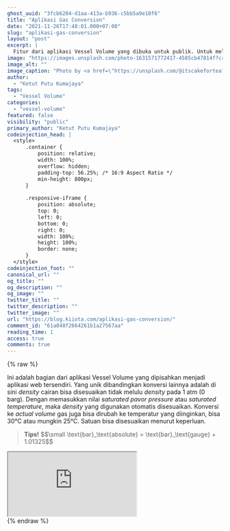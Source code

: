 ```yaml
---
ghost_uuid: "3fcb6204-d1aa-413a-b936-c5bb5a9e10f6"
title: "Aplikasi Gas Conversion"
date: "2021-11-26T17:48:01.000+07:00"
slug: "aplikasi-gas-conversion"
layout: "post"
excerpt: |
  Fitur dari aplikasi Vessel Volume yang dibuka untuk publik. Untuk melakukan konversi volume cairan ke volume gas dan berat, begitu juga sebaliknya. Produk yang didukung meliputi oksigen, nitrogen, argon, karbon dioksida, dan nitrous oksida.
image: "https://images.unsplash.com/photo-1631571772417-4585cb47814f?crop=entropy&cs=tinysrgb&fit=max&fm=jpg&ixid=MnwxMTc3M3wwfDF8c2VhcmNofDE1fHxnYXN8ZW58MHx8fHwxNjM3OTk0ODEz&ixlib=rb-1.2.1&q=80&w=2000"
image_alt: ""
image_caption: "Photo by <a href=\"https://unsplash.com/@itscakefortea?utm_source=ghost&utm_medium=referral&utm_campaign=api-credit\">david Griffiths</a> / <a href=\"https://unsplash.com/?utm_source=ghost&utm_medium=referral&utm_campaign=api-credit\">Unsplash</a>"
author:
  - "Ketut Putu Kumajaya"
tags:
  - "Vessel Volume"
categories:
  - "vessel-volume"
featured: false
visibility: "public"
primary_author: "Ketut Putu Kumajaya"
codeinjection_head: |
  <style>
      .container {
          position: relative;
          width: 100%;
          overflow: hidden;
          padding-top: 56.25%; /* 16:9 Aspect Ratio */
          min-height: 800px;
      }
  
      .responsive-iframe {
          position: absolute;
          top: 0;
          left: 0;
          bottom: 0;
          right: 0;
          width: 100%;
          height: 100%;
          border: none;
      }
  </style>
codeinjection_foot: ""
canonical_url: ""
og_title: ""
og_description: ""
og_image: ""
twitter_title: ""
twitter_description: ""
twitter_image: ""
url: "https://blog.kiiota.com/aplikasi-gas-conversion/"
comment_id: "61a048f2664261b1a27567aa"
reading_time: 1
access: true
comments: true
---
```


{% raw %}
<p>Ini adalah bagian dari aplikasi Vessel Volume yang dipisahkan menjadi aplikasi web tersendiri. Yang unik dibandingkan konversi lainnya adalah di sini <em>density</em> cairan bisa disesuaikan tidak melulu <em>density</em> pada 1 atm (0 barg). Dengan memasukkan nilai <em>saturated pavor pressure</em> atau <em>saturated temperature</em>, maka <em>density</em> yang digunakan otomatis disesuaikan. Konversi ke <em>actual volume</em> gas juga bisa dirubah ke temperatur yang diinginkan, bisa 30°C atau mungkin 25°C. Satuan bisa disesuaikan menurut keperluan.</p><blockquote><strong>Tips!</strong> $$\small \text{bar}_\text{absolute} = \text{bar}_\text{gauge} + 1.01325$$</blockquote><!--kg-card-begin: html--><script async src="https://pagead2.googlesyndication.com/pagead/js/adsbygoogle.js?client=ca-pub-3259792147934954"
     crossorigin="anonymous"></script>
<ins class="adsbygoogle"
     style="display:block; text-align:center;"
     data-ad-layout="in-article"
     data-ad-format="fluid"
     data-ad-client="ca-pub-3259792147934954"
     data-ad-slot="7759992442"></ins>
<script>
     (adsbygoogle = window.adsbygoogle || []).push({});
</script><!--kg-card-end: html--><!--kg-card-begin: html--><div class="container"> 
  <iframe class="responsive-iframe" src="https://kumajaya.github.io/gasconv/"></iframe>
</div><!--kg-card-end: html-->
{% endraw %}